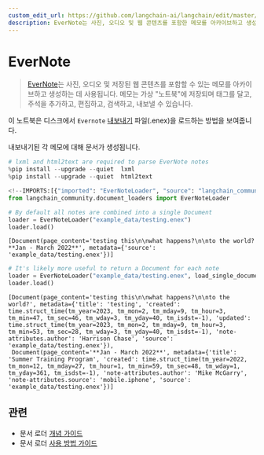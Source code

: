 ```yaml
---
custom_edit_url: https://github.com/langchain-ai/langchain/edit/master/docs/docs/integrations/document_loaders/evernote.ipynb
description: EverNote는 사진, 오디오 및 웹 콘텐츠를 포함한 메모를 아카이브하고 생성하는 도구입니다. 노트는 가상 "노트북"에 저장됩니다.
---
```


# EverNote

> [EverNote](https://evernote.com/)는 사진, 오디오 및 저장된 웹 콘텐츠를 포함할 수 있는 메모를 아카이브하고 생성하는 데 사용됩니다. 메모는 가상 "노트북"에 저장되며 태그를 달고, 주석을 추가하고, 편집하고, 검색하고, 내보낼 수 있습니다.

이 노트북은 디스크에서 `Evernote` [내보내기](https://help.evernote.com/hc/en-us/articles/209005557-Export-notes-and-notebooks-as-ENEX-or-HTML) 파일(.enex)을 로드하는 방법을 보여줍니다.

내보내기된 각 메모에 대해 문서가 생성됩니다.

```python
# lxml and html2text are required to parse EverNote notes
%pip install --upgrade --quiet  lxml
%pip install --upgrade --quiet  html2text
```


```python
<!--IMPORTS:[{"imported": "EverNoteLoader", "source": "langchain_community.document_loaders", "docs": "https://api.python.langchain.com/en/latest/document_loaders/langchain_community.document_loaders.evernote.EverNoteLoader.html", "title": "EverNote"}]-->
from langchain_community.document_loaders import EverNoteLoader

# By default all notes are combined into a single Document
loader = EverNoteLoader("example_data/testing.enex")
loader.load()
```


```output
[Document(page_content='testing this\n\nwhat happens?\n\nto the world?**Jan - March 2022**', metadata={'source': 'example_data/testing.enex'})]
```


```python
# It's likely more useful to return a Document for each note
loader = EverNoteLoader("example_data/testing.enex", load_single_document=False)
loader.load()
```


```output
[Document(page_content='testing this\n\nwhat happens?\n\nto the world?', metadata={'title': 'testing', 'created': time.struct_time(tm_year=2023, tm_mon=2, tm_mday=9, tm_hour=3, tm_min=47, tm_sec=46, tm_wday=3, tm_yday=40, tm_isdst=-1), 'updated': time.struct_time(tm_year=2023, tm_mon=2, tm_mday=9, tm_hour=3, tm_min=53, tm_sec=28, tm_wday=3, tm_yday=40, tm_isdst=-1), 'note-attributes.author': 'Harrison Chase', 'source': 'example_data/testing.enex'}),
 Document(page_content='**Jan - March 2022**', metadata={'title': 'Summer Training Program', 'created': time.struct_time(tm_year=2022, tm_mon=12, tm_mday=27, tm_hour=1, tm_min=59, tm_sec=48, tm_wday=1, tm_yday=361, tm_isdst=-1), 'note-attributes.author': 'Mike McGarry', 'note-attributes.source': 'mobile.iphone', 'source': 'example_data/testing.enex'})]
```


## 관련

- 문서 로더 [개념 가이드](/docs/concepts/#document-loaders)
- 문서 로더 [사용 방법 가이드](/docs/how_to/#document-loaders)